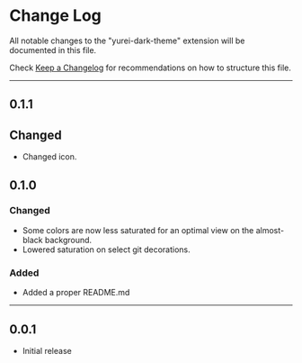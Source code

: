 # **Change Log**

All notable changes to the "yurei-dark-theme" extension will be documented in this file.

Check [Keep a Changelog](http://keepachangelog.com/) for recommendations on how to structure this file.

---

## **0.1.1**

## **Changed**

* Changed icon.

## **0.1.0**

### **Changed**

* Some colors are now less saturated for an optimal view on the almost-black background.
* Lowered saturation on select git decorations.

### **Added**

* Added a proper README.md

---

## **0.0.1**

* Initial release
